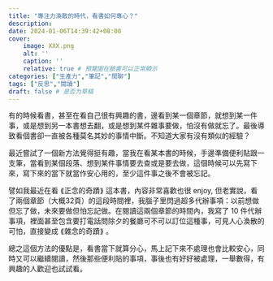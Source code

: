 ```yaml
---
title: "專注力渙散的時代，看書如何專心？"
description: 
date: 2024-01-06T14:39:42+08:00
cover:
    image: XXX.png
    alt: ''
    caption: ''
    relative: true # 預覽圖在臉書可以正常顯示
categories: ["生產力","筆記","閒聊"]
tags: ["反思","閱讀"]
draft: false # 是否为草稿
---
```


有的時候看書，甚至在看自己很有興趣的書，邊看到某一個章節，就想到某一件事，或是想到另一本書想去翻，或是想到某件雜事要做，怕沒有做就忘了。最後導致看個書卻一直被各種莫名其妙的事情中斷。不知道大家有沒有類似的經驗？

最近嘗試了一個新方法覺得挺有趣，當我在看某本書的時候，手邊準備便利貼跟一支筆，當看到某個段落、想到某件事情要去查或是要去做，這個時候可以先寫下來，寫下來的當下就當作安心用的，至少這件事之後不會被忘記。

譬如我最近在看 ⟪正念的奇蹟⟫ 這本書，內容非常喜歡也很 enjoy, 但老實說，看了兩個章節（大概32頁）的這段時間裡，我腦子里閃過超多代辦事項：以前想做但忘了做，未來要做但怕忘記做。在閱讀這兩個章節的時間內，我寫了 10 件代辦事項，裡面甚至包含要打電話問除夕的餐廳可不可以訂位這種事，可見人心渙散的可怕，直接變成 ⟪雜念的奇蹟⟫ 。

總之這個方法的優點是，看書當下就算分心，馬上記下來不處理也會比較安心，同時又可以繼續閱讀，然後那些便利貼的事項，事後也有好好被處理，一舉數得，有興趣的人歡迎也試試看。
